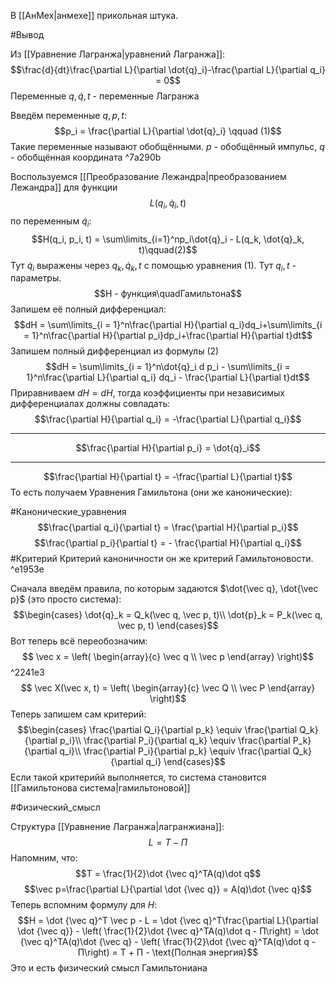 В [[АнМех|анмехе]] прикольная штука.

#Вывод

Из [[Уравнение Лагранжа|уравнений Лагранжа]]:$$\frac{d}{dt}\frac{\partial L}{\partial \dot{q}_i}-\frac{\partial L}{\partial q_i} = 0$$
Переменные $q, \dot{q}, t$ - переменные Лагранжа

Введём переменные $q, p, t$:
$$p_i = \frac{\partial L}{\partial \dot{q}_i} \qquad (1)$$
Такие переменные называют обобщёнными. $p$ - обобщённый импульс, $q$ - обобщённая координата ^7a290b

Воспользуемся [[Преобразование Лежандра|преобразованием Лежандра]] для функции $$L(q_i, \dot{q}_i, t)$$ по переменным $\dot{q}_i$:$$H(q_i, p_i, t) = \sum\limits_{i=1}^np_i\dot{q}_i - L(q_k, \dot{q}_k, t)\qquad(2)$$
Тут $\dot{q}_i$ выражены через $q_k, \dot{q}_k, t$ с помощью уравнения $(1)$. Тут $q_i, t$ - параметры.
$$H - функция\quadГамильтона$$
Запишем её полный дифференциал:$$dH = \sum\limits_{i = 1}^n\frac{\partial H}{\partial q_i}dq_i+\sum\limits_{i = 1}^n\frac{\partial H}{\partial p_i}dp_i+\frac{\partial H}{\partial t}dt$$
Запишем полный дифференциал из формулы (2)$$dH = \sum\limits_{i = 1}^n\dot{q}_i d p_i - \sum\limits_{i = 1}^n\frac{\partial L}{\partial q_i} dq_i - \frac{\partial L}{\partial t}dt$$
Приравниваем $dH = dH$, тогда коэффициенты при независимых дифференциалах  должны совпадать:$$\frac{\partial H}{\partial q_i} = -\frac{\partial L}{\partial q_i}$$
________
$$\frac{\partial H}{\partial p_i} = \dot{q}_i$$
_______
$$\frac{\partial H}{\partial t} = -\frac{\partial L}{\partial t}$$
То есть получаем Уравнения Гамильтона (они же канонические):

#Канонические_уравнения
$$\frac{\partial q_i}{\partial t} = \frac{\partial H}{\partial p_i}$$$$\frac{\partial p_i}{\partial t} = - \frac{\partial H}{\partial q_i}$$
#Критерий
Критерий каноничности он же критерий Гамильтоновости. ^e1953e

Сначала введём правила, по которым задаются $\dot{\vec q}, \dot{\vec p}$  (это просто система): $$\begin{cases}
\dot{q}_k = Q_k(\vec q, \vec p, t)\\
\dot{p}_k = P_k(\vec q, \vec p, t)
\end{cases}$$
Вот теперь всё переобозначим:$$ \vec x = \left( \begin{array}{c}
\vec q \\
\vec p 
\end{array} \right)$$ ^2241e3
$$ \vec X(\vec x, t) = \left( \begin{array}{c}
\vec Q \\
\vec P 
\end{array} \right)$$
Теперь запишем сам критерий:$$\begin{cases}
\frac{\partial Q_i}{\partial p_k} \equiv \frac{\partial Q_k}{\partial p_i}\\
\frac{\partial P_i}{\partial q_k} \equiv \frac{\partial P_k}{\partial q_i}\\
\frac{\partial P_i}{\partial p_k} \equiv \frac{\partial Q_k}{\partial q_i}
\end{cases}$$Если такой критерийй выполняется, то система становится [[Гамильтонова система|гамильтоновой]]

#Физический_смысл

Структура [[Уравнение Лагранжа|лагранжиана]]:$$L = T-П$$
Напомним, что:$$T = \frac{1}{2}\dot {\vec q}^TA(q)\dot q$$
$$\vec p=\frac{\partial L}{\partial \dot {\vec q}} = A(q)\dot {\vec q}$$
Теперь вспомним формулу для $H$:$$H = \dot {\vec q}^T \vec p - L = \dot {\vec q}^T\frac{\partial L}{\partial \dot {\vec q}} - \left( \frac{1}{2}\dot {\vec q}^TA(q)\dot q - П\right) = \dot {\vec q}^TA(q)\dot {\vec q} - \left( \frac{1}{2}\dot {\vec q}^TA(q)\dot q - П\right) = T + П - \text{Полная энергия}$$
Это и есть физический смысл Гамильтониана